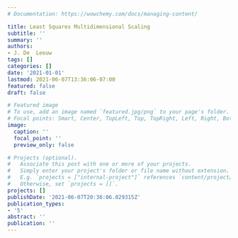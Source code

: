 ```yaml
---
# Documentation: https://wowchemy.com/docs/managing-content/

title: Least Squares Multidimensional Scaling
subtitle: ''
summary: ''
authors:
- J. De  Leeuw
tags: []
categories: []
date: '2021-01-01'
lastmod: 2021-06-07T13:36:06-07:00
featured: false
draft: false

# Featured image
# To use, add an image named `featured.jpg/png` to your page's folder.
# Focal points: Smart, Center, TopLeft, Top, TopRight, Left, Right, BottomLeft, Bottom, BottomRight.
image:
  caption: ''
  focal_point: ''
  preview_only: false

# Projects (optional).
#   Associate this post with one or more of your projects.
#   Simply enter your project's folder or file name without extension.
#   E.g. `projects = ["internal-project"]` references `content/project/deep-learning/index.md`.
#   Otherwise, set `projects = []`.
projects: []
publishDate: '2021-06-07T20:36:06.029315Z'
publication_types:
- '5'
abstract: ''
publication: ''
---
```

